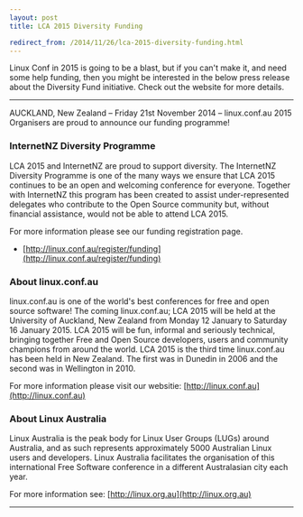 ```yaml
---
layout: post
title: LCA 2015 Diversity Funding

redirect_from: /2014/11/26/lca-2015-diversity-funding.html
---
```



Linux Conf in 2015 is going to be a blast, but if you can't make it, and need some help funding, then you might be interested in the below press release about the Diversity Fund initiative. Check out the website for more details.

-----------

AUCKLAND, New Zealand – Friday 21st November 2014 – linux.conf.au 2015 Organisers are proud to announce our funding programme!

### InternetNZ Diversity Programme

LCA 2015 and InternetNZ are proud to support diversity. The InternetNZ Diversity Programme is one of the many ways we ensure that LCA 2015 continues to be an open and welcoming conference for everyone. Together with InternetNZ this program has been created to assist under-represented delegates who contribute to the Open Source community but, without financial assistance, would not be able to attend LCA 2015.

For more information please see our funding registration page.
 - [http://linux.conf.au/register/funding](http://linux.conf.au/register/funding)

### About linux.conf.au

linux.conf.au is one of the world's best conferences for free and open source software! The coming linux.conf.au; LCA 2015 will be held at the University of Auckland, New Zealand from Monday 12 January to Saturday 16 January 2015. LCA 2015 will be fun, informal and seriously technical, bringing together Free and Open Source developers, users and community champions from around the world. LCA 2015 is the third time linux.conf.au has been held in New Zealand. The first was in Dunedin in 2006 and the second was in Wellington in 2010.

For more information please visit our websitie: [http://linux.conf.au](http://linux.conf.au)

### About Linux Australia

Linux Australia is the peak body for Linux User Groups (LUGs) around Australia, and as such represents approximately 5000 Australian Linux users and developers. Linux Australia facilitates the organisation of this international Free Software conference in a different Australasian city each year.

For more information see: [http://linux.org.au](http://linux.org.au)

----------


